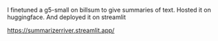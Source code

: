 I finetuned a g5-small on billsum to give summaries of text.
Hosted it on huggingface.
And deployed it on streamlit



https://summarizerriver.streamlit.app/
